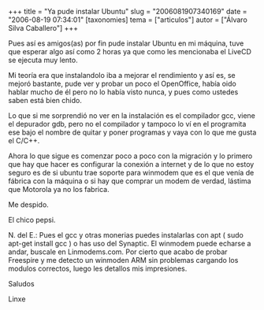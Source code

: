 +++
title = "Ya pude instalar Ubuntu"
slug = "2006081907340169"
date = "2006-08-19 07:34:01"
[taxonomies]
tema = ["articulos"]
autor = ["Álvaro Silva Caballero"]
+++

Pues así es amigos(as) por fin pude instalar Ubuntu en mi máquina, tuve
que esperar algo así como 2 horas ya que como les mencionaba el LiveCD
se ejecuta muy lento.

Mi teoría era que instalandolo iba a mejorar el rendimiento y así es, se
mejoró bastante, pude ver y probar un poco el OpenOffice, había oido
hablar mucho de él pero no lo había visto nunca, y pues como ustedes
saben está bien chido.

Lo que si me sorprendió no ver en la instalación es el compilador gcc,
viene el depurador gdb, pero no el compilador y tampoco lo ví en el
programita ese bajo el nombre de quitar y poner programas y vaya con lo
que me gusta el C/C++.

Ahora lo que sigue es comenzar poco a poco con la migración y lo primero
que hay que hacer es configurar la conexión a internet y de lo que no
estoy seguro es de si ubuntu trae soporte para winmodem que es el que
venía de fábrica con la máquina o si hay que comprar un modem de verdad,
lástima que Motorola ya no los fabrica.

Me despido.

El chico pepsi.

<!-- more -->
N. del E.: Pues el gcc y otras monerias puedes instalarlas con apt (
sudo apt-get install gcc ) o has uso del Synaptic. El winmodem puede
echarse a andar, buscale en Linmodems.com. Por cierto que acabo de
probar Freespire y me detecto un winmoden ARM sin problemas cargando los
modulos correctos, luego les detallos mis impresiones.

Saludos

Linxe

